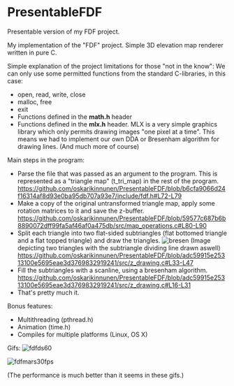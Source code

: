 # PresentableFDF
Presentable version of my FDF project.

My implementation of the "FDF" project. Simple 3D elevation map renderer written in pure C.

Simple explanation of the project limitations for those "not in the know":
We can only use some permitted functions from the standard C-libraries, in this case:
  - open, read, write, close
  - malloc, free
  - exit
  - Functions defined in the **math.h** header
  - Functions defined in the **mlx.h** header. MLX is a very simple graphics library which only permits drawing images "one pixel at a time".
    This means we had to implement our own DDA or Bresenham algorithm for drawing lines. (And much more of course)

Main steps in the program:

  - Parse the file that was passed as an argument to the program. This is represented as a "triangle map" (t_tri_map) in the rest of the program.
  https://github.com/oskarikinnunen/PresentableFDF/blob/b6cfa9066d24f16314af8d93e0ba95db707a93e7/include/fdf.h#L72-L79
  - Make a copy of the original untransformed triangle map, apply some rotation matrices to it and save the z-buffer.
  https://github.com/oskarikinnunen/PresentableFDF/blob/59577c687b6b8890072dff99fa5af46af0a475db/src/map_operations.c#L80-L90
  - Split each triangle into two flat-sided subtriangles (flat bottomed triangle and a flat topped triangle) and draw the triangles.
  ![bresen](https://user-images.githubusercontent.com/45420297/179927757-46084e1c-e6ed-4fc8-bc58-abbc53ef959f.png)
  (Image depicting two triangles with the subtriangle dividing line drawn aswell)
  https://github.com/oskarikinnunen/PresentableFDF/blob/adc59915e25313100e5695eae3d3769832919241/src/z_drawing.c#L33-L47
  - Fill the subtriangles with a scanline, using a bresenham algorithm.
  https://github.com/oskarikinnunen/PresentableFDF/blob/adc59915e25313100e5695eae3d3769832919241/src/z_drawing.c#L16-L31
  - That's pretty much it.


Bonus features:
- Multithreading (pthread.h)
- Animation (time.h)
- Compiles for multiple platforms (Linux, OS X)

Gifs:
![fdfds60](https://user-images.githubusercontent.com/45420297/179911355-5eb79608-b708-4231-bf32-67f9faf2de2e.gif)

![fdfmars30fps](https://user-images.githubusercontent.com/45420297/179907145-2e6dbf4d-a7c1-48c9-9812-9253d30d31e3.gif)

(The performance is much better than it seems in these gifs.)
